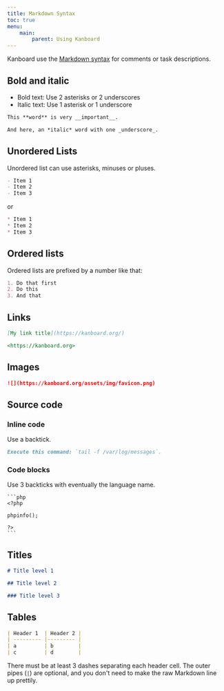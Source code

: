 ```yaml
---
title: Markdown Syntax
toc: true
menu:
    main:
        parent: Using Kanboard
---
```


Kanboard use the [Markdown syntax](http://en.wikipedia.org/wiki/Markdown) for comments or task descriptions.

Bold and italic
---------------

- Bold text: Use 2 asterisks or 2 underscores
- Italic text: Use 1 asterisk or 1 underscore

```markdown
This **word** is very __important__.

And here, an *italic* word with one _underscore_.
```

Unordered Lists
---------------

Unordered list can use asterisks, minuses or pluses.

```markdown
- Item 1
- Item 2
- Item 3
```

or

```markdown
* Item 1
* Item 2
* Item 3
```

Ordered lists
-------------

Ordered lists are prefixed by a number like that:

```markdown
1. Do that first
2. Do this
3. And that
```

Links
-----

```markdown
[My link title](https://kanboard.org/)

<https://kanboard.org>
```

Images
-----
```markdown
![](https://kanboard.org/assets/img/favicon.png)
```

Source code
-----------

### Inline code

Use a backtick.

```markdown
Execute this command: `tail -f /var/log/messages`.
```

### Code blocks

Use 3 backticks with eventually the language name.

    ```php
    <?php

    phpinfo();

    ?>
    ```

Titles
------

```markdown
# Title level 1

## Title level 2

### Title level 3
```

Tables
------

```markdown
| Header 1  | Header 2 |
| --------- |--------- |
| a         | b        |
| c         | d        |
```

There must be at least 3 dashes separating each header cell. The outer pipes (`|`) are optional, and you don't need to make the raw Markdown line up prettily.
